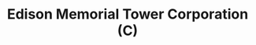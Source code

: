 ---
layout: repo
title: "Edison Memorial Tower Corporation (C)"
id: 12662
permalink: repos/12662/
---